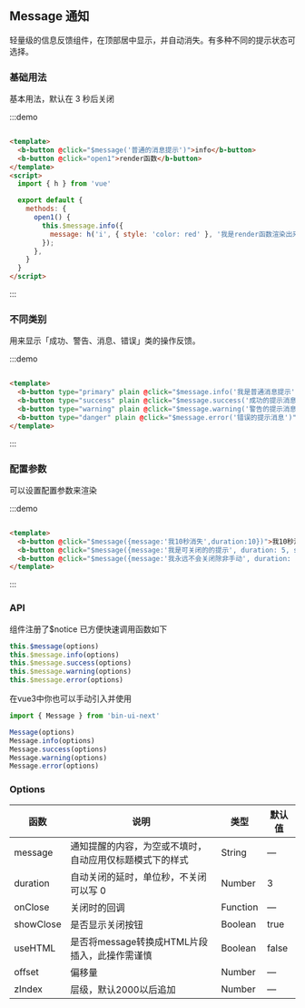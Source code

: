 ## Message 通知

<div class="global-anchor">
  <b-anchor :scroll-offset="100">
    <b-anchor-link href="#ji-chu-yong-fa" title="基础用法"></b-anchor-link>
    <b-anchor-link href="#bu-tong-lei-bie" title="不同类别"></b-anchor-link>
    <b-anchor-link href="#pei-zhi-can-shu" title="配置参数"></b-anchor-link>
    <b-anchor-link href="#api" title="API"></b-anchor-link>
    <b-anchor-link href="#options" title="Options"></b-anchor-link>
  </b-anchor>
</div>

轻量级的信息反馈组件，在顶部居中显示，并自动消失。有多种不同的提示状态可选择。

### 基础用法

基本用法，默认在 3 秒后关闭

:::demo

```html

<template>
  <b-button @click="$message('普通的消息提示')">info</b-button>
  <b-button @click="open1">render函数</b-button>
</template>
<script>
  import { h } from 'vue'

  export default {
    methods: {
      open1() {
        this.$message.info({
          message: h('i', { style: 'color: red' }, '我是render函数渲染出来的内容')
        });
      },
    }
  }
</script>
```

:::

### 不同类别

用来显示「成功、警告、消息、错误」类的操作反馈。

:::demo

```html

<template>
  <b-button type="primary" plain @click="$message.info('我是普通消息提示')">info</b-button>
  <b-button type="success" plain @click="$message.success('成功的提示消息')">success</b-button>
  <b-button type="warning" plain @click="$message.warning('警告的提示消息')">warning</b-button>
  <b-button type="danger" plain @click="$message.error('错误的提示消息')">error</b-button>
</template>
```

:::

### 配置参数

可以设置配置参数来渲染

:::demo

```html

<template>
  <b-button @click="$message({message:'我10秒消失',duration:10})">我10秒消失</b-button>
  <b-button @click="$message({message:'我是可关闭的的提示', duration: 5, showClose: true})">可关闭的</b-button>
  <b-button @click="$message({message:'我永远不会关闭除非手动', duration: 0, showClose: true, zIndex:3000})">不会关闭</b-button>
</template>
```

:::

### API

组件注册了$notice 已方便快速调用函数如下

```javascript
this.$message(options)
this.$message.info(options)
this.$message.success(options)
this.$message.warning(options)
this.$message.error(options)
```


在vue3中你也可以手动引入并使用

```javascript
import { Message } from 'bin-ui-next'

Message(options)
Message.info(options)
Message.success(options)
Message.warning(options)
Message.error(options)

```

### Options

| 函数      | 说明    |  类型      | 默认值      |
|---------- |-------- |---------- |---------|
| message     | 通知提醒的内容，为空或不填时，自动应用仅标题模式下的样式   | String  | —  |
| duration     | 自动关闭的延时，单位秒，不关闭可以写 0 | Number | 3  |
| onClose     | 关闭时的回调 | Function	 |  —  |
| showClose     | 是否显示关闭按钮 | Boolean	 |  true  |
| useHTML     | 是否将message转换成HTML片段插入，此操作需谨慎 | Boolean	 |  false  |
| offset     | 偏移量 | Number	 |  —   |
| zIndex     | 层级，默认2000以后追加 | Number	 |  —   |

